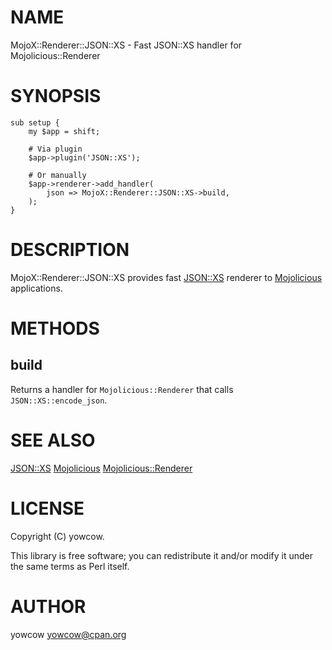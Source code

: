 # NAME

MojoX::Renderer::JSON::XS - Fast JSON::XS handler for Mojolicious::Renderer

# SYNOPSIS

    sub setup {
        my $app = shift;

        # Via plugin
        $app->plugin('JSON::XS');

        # Or manually
        $app->renderer->add_handler(
            json => MojoX::Renderer::JSON::XS->build,
        );
    }

# DESCRIPTION

MojoX::Renderer::JSON::XS provides fast [JSON::XS](https://metacpan.org/pod/JSON::XS) renderer to [Mojolicious](https://metacpan.org/pod/Mojolicious) applications.

# METHODS

## build

Returns a handler for `Mojolicious::Renderer` that calls `JSON::XS::encode_json`.

# SEE ALSO

[JSON::XS](https://metacpan.org/pod/JSON::XS)
[Mojolicious](https://metacpan.org/pod/Mojolicious)
[Mojolicious::Renderer](https://metacpan.org/pod/Mojolicious::Renderer)

# LICENSE

Copyright (C) yowcow.

This library is free software; you can redistribute it and/or modify
it under the same terms as Perl itself.

# AUTHOR

yowcow <yowcow@cpan.org>
